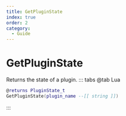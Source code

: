 ```yaml
---
title: GetPluginState
index: true
order: 2
category:
  - Guide
---
```


# GetPluginState
Returns the state of a plugin.
::: tabs
@tab Lua
```lua
@returns PluginState_t
GetPluginState(plugin_name --[[ string ]])
```

:::